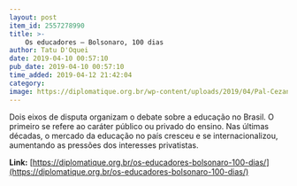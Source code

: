 ```yaml
---
layout: post
item_id: 2557278990
title: >-
    Os educadores – Bolsonaro, 100 dias
author: Tatu D'Oquei
date: 2019-04-10 00:57:10
pub_date: 2019-04-10 00:57:10
time_added: 2019-04-12 21:42:04
category: 
image: https://diplomatique.org.br/wp-content/uploads/2019/04/Pal-Cezane-morte-bolsonaro.jpg
---
```


Dois eixos de disputa organizam o debate sobre a educação no Brasil. O primeiro se refere ao caráter público ou privado do ensino. Nas últimas décadas, o mercado da educação no país cresceu e se internacionalizou, aumentando as pressões dos interesses privatistas.

**Link:** [https://diplomatique.org.br/os-educadores-bolsonaro-100-dias/](https://diplomatique.org.br/os-educadores-bolsonaro-100-dias/)


